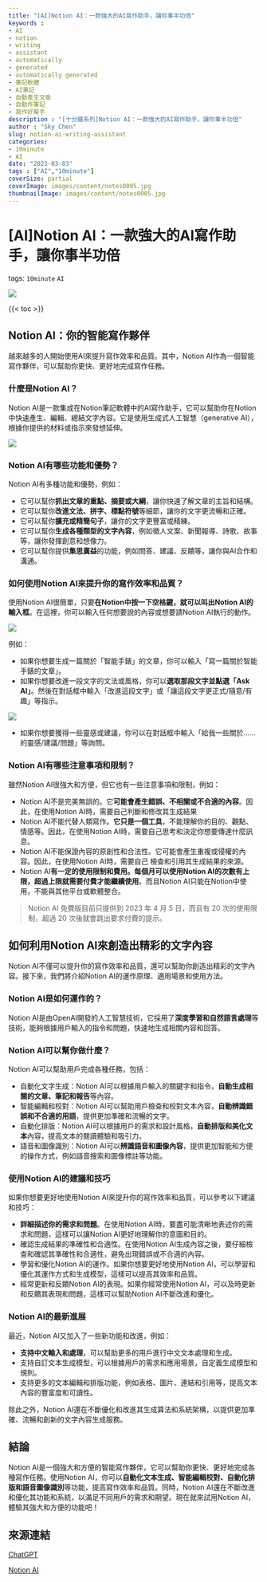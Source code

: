 ```yaml
---
title: "[AI]Notion AI：一款強大的AI寫作助手，讓你事半功倍"
keywords :
- AI
- notion
- writing
- assistant
- automatically
- generated
- automatically generated
- 筆記軟體
- AI筆記
- 自動產生文章
- 自動作筆記
- 寫作好幫手
description : "[十分鐘系列]Notion AI：一款強大的AI寫作助手，讓你事半功倍"
author : "Sky Chen"
slug: notion-ai-writing-assistant
categories:
- 10minute
- AI
date: "2023-03-03"
tags : ["AI","10minute"]
coverSize: partial
coverImage: images/content/notes0005.jpg
thumbnailImage: images/content/notes0005.jpg
---
```

<!--more-->

# [AI]Notion AI：一款強大的AI寫作助手，讓你事半功倍
tags: `10minute` `AI` 

![]( /images/content/20230303001.png)

{{< toc >}}

## Notion AI：你的智能寫作夥伴

越來越多的人開始使用AI來提升寫作效率和品質。其中，Notion AI作為一個智能寫作夥伴，可以幫助你更快、更好地完成寫作任務。

### 什麼是Notion AI？

Notion AI是一款集成在Notion筆記軟體中的AI寫作助手，它可以幫助你在Notion中快速產生、編輯、總結文字內容。它是使用生成式人工智慧（generative AI），根據你提供的材料或指示來發想延伸。

![]( /images/content/20230303002.png)

### Notion AI有哪些功能和優勢？

Notion AI有多種功能和優勢，例如：

- 它可以幫你**抓出文章的重點、摘要或大綱**，讓你快速了解文章的主旨和結構。
- 它可以幫你**改進文法、拼字、標點符號**等細節，讓你的文字更流暢和正確。
- 它可以幫你**擴充或精簡句子**，讓你的文字更豐富或精練。
- 它可以幫你**生成各種類型的文字內容**，例如徵人文案、新聞報導、詩歌、故事等，讓你發揮創意和想像力。
- 它可以幫你提供**集思廣益**的功能，例如問答、建議、反饋等，讓你與AI合作和溝通。

### 如何使用Notion AI來提升你的寫作效率和品質？

使用Notion AI很簡單，只要**在Notion中按一下空格鍵，就可以叫出Notion AI的輸入框**。在這裡，你可以輸入任何想要說的內容或想要請Notion AI執行的動作。

![]( /images/content/20230306001.png)

例如：

- 如果你想要生成一篇關於「智能手錶」的文章，你可以輸入「寫一篇關於智能手錶的文章」。
- 如果你想要改進一段文字的文法或風格，你可以**選取那段文字並點選「Ask AI」**。然後在對話框中輸入「改進這段文字」或「讓這段文字更正式/隨意/有趣」等指示。

![]( /images/content/20230306002.png)

- 如果你想要獲得一些靈感或建議，你可以在對話框中輸入「給我一些關於…… 的靈感/建議/問題」等詢問。

### Notion AI有哪些注意事項和限制？

雖然Notion AI很強大和方便，但它也有一些注意事項和限制，例如：

- Notion AI不是完美無誤的。它**可能會產生錯誤、不相關或不合適的內容**。因此，在使用Notion AI時，需要自己判斷和修改其生成結果
- Notion AI不能代替人類寫作。**它只是一個工具**，不能理解你的目的、觀點、情感等。因此，在使用Notion AI時，需要自己思考和決定你想要傳達什麼訊息。
- Notion AI不能保證內容的原創性和合法性。它可能會產生重複或侵權的內容。因此，在使用Notion AI時，需要自己 檢查和引用其生成結果的來源。
- Notion AI**有一定的使用限制和費用。每個月可以使用Notion AI的次數有上限，超過上限就需要付費才能繼續使用**。而且Notion AI只能在Notion中使用，不能與其他平台或軟體整合。
>Notion AI 免費版目前只提供到 2023 年 4 月 5 日，而且有 20 次的使用限制，超過 20 次後就會跳出要求付費的提示。

## 如何利用Notion AI來創造出精彩的文字內容

Notion AI不僅可以提升你的寫作效率和品質，還可以幫助你創造出精彩的文字內容。接下來，我們將介紹Notion AI的運作原理、適用場景和使用方法。

### Notion AI是如何運作的？

Notion AI是由OpenAI開發的人工智慧技術，它採用了**深度學習和自然語言處理**等技術，能夠根據用戶輸入的指令和問題，快速地生成相關內容和回答。

### Notion AI可以幫你做什麼？

Notion AI可以幫助用戶完成各種任務，包括：

- 自動化文字生成：Notion AI可以根據用戶輸入的關鍵字和指令，**自動生成相關的文章、筆記和報告**等內容。
- 智能編輯和校對：Notion AI可以幫助用戶檢查和校對文本內容，**自動辨識錯誤和不合適的用語**，提供更加準確和流暢的文字。
- 自動化排版：Notion AI可以根據用戶的需求和設計風格，**自動排版和美化文本**內容，提高文本的閱讀體驗和吸引力。
- 語音和圖像識別：Notion AI可以**辨識語音和圖像內容**，提供更加智能和方便的操作方式，例如語音搜索和圖像標註等功能。

### 使用Notion AI的建議和技巧

如果你想要更好地使用Notion AI來提升你的寫作效率和品質，可以參考以下建議和技巧：

- **詳細描述你的需求和問題**。在使用Notion AI時，要盡可能清晰地表述你的需求和問題，這樣可以讓Notion AI更好地理解你的意圖和目的。
- 確認生成結果的準確性和合適性。在使用Notion AI生成內容之後，要仔細檢查和確認其準確性和合適性，避免出現錯誤或不合適的內容。
- 學習和優化Notion AI的運作。如果你想要更好地使用Notion AI，可以學習和優化其運作方式和生成模型，這樣可以提高其效率和品質。
- 經常更新和反饋Notion AI的表現。如果你經常使用Notion AI，可以及時更新和反饋其表現和問題，這樣可以幫助Notion AI不斷改進和優化。

### Notion AI的最新進展

最近，Notion AI又加入了一些新功能和改進，例如：

- **支持中文輸入和處理**，可以幫助更多的用戶進行中文文本處理和生成。
- 支持自訂文本生成模型，可以根據用戶的需求和應用場景，自定義生成模型和規則。
- 支持更多的文本編輯和排版功能，例如表格、圖片、連結和引用等，提高文本內容的豐富度和可讀性。

除此之外，Notion AI還在不斷優化和改進其生成算法和系統架構，以提供更加準確、流暢和創新的文字內容生成服務。

## 結論

Notion AI是一個強大和方便的智能寫作夥伴，它可以幫助你更快、更好地完成各種寫作任務。使用Notion AI，你可以**自動化文本生成、智能編輯校對、自動化排版和語音圖像識別**等功能，提高寫作效率和品質。同時，Notion AI還在不斷改進和優化其功能和系統，以滿足不同用戶的需求和期望。現在就來試用Notion AI，體驗其強大和方便的功能吧！

## 來源連結

[ChatGPT](https://openai.com/blog/chatgpt/)

[Notion AI](https://www.notion.so/product/ai)
